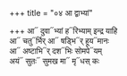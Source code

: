 +++
title = "०४ आ द्वाभ्यां"

+++
आ᳓ दुवा᳓भ्यां ह᳓रिभ्याम् इन्द्र याहि  
आ᳓ चतु᳓र्भिर् आ᳓ षड्भि᳓र् हूय᳓मानः  
आ᳓ अष्टाभि᳓र् दश᳓भिः सोमपे᳓यम्  
अयं᳓ सुतः᳓ सुमख मा᳓ मृ᳓धस् कः